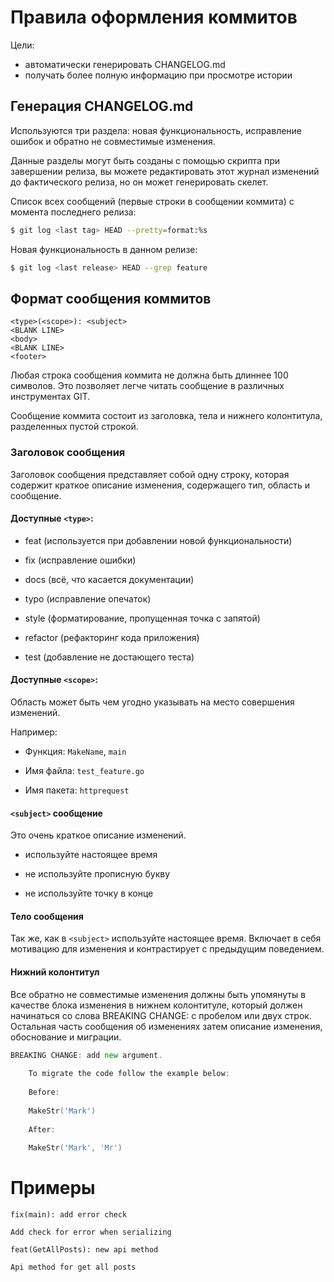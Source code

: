 Правила оформления коммитов
===========================

Цели:

- автоматически генерировать CHANGELOG.md
- получать более полную информацию при просмотре истории

## Генерация CHANGELOG.md

Используются три раздела: новая функциональность, исправление ошибок и обратно не 
совместимые изменения.

Данные разделы могут быть созданы с помощью скрипта при завершении релиза, 
вы можете редактировать этот журнал изменений до фактического релиза, но он может генерировать скелет.
 
Список всех сообщений (первые строки в сообщении коммита) с момента последнего релиза:

``` bash 
$ git log <last tag> HEAD --pretty=format:%s
```

Новая функциональность в данном релизе:

``` bash
$ git log <last release> HEAD --grep feature
```

## Формат сообщения коммитов

```
<type>(<scope>): <subject>
<BLANK LINE>
<body>
<BLANK LINE>
<footer>
```

Любая строка сообщения коммита не должна быть длиннее 100 символов.
Это позволяет легче читать сообщение в различных инструментах GIT.

Сообщение коммита состоит из заголовка, тела и нижнего колонтитула, разделенных пустой строкой.

### Заголовок сообщения

Заголовок сообщения представляет собой одну строку, которая содержит 
краткое описание изменения, содержащего тип, область и сообщение.

#### Доступные `<type>`:

- feat (используется при добавлении новой функциональности)

- fix (исправление ошибки)

- docs (всё, что касается документации)

- typo (исправление опечаток)

- style (форматирование, пропущенная точка с запятой)

- refactor (рефакторинг кода приложения)

- test (добавление не достающего теста)

#### Доступные `<scope>`:
 
Область может быть чем угодно указывать на место совершения изменений. 

Например: 

- Функция: `MakeName`, `main`

- Имя файла: `test_feature.go`

- Имя пакета: `httprequest`

#### `<subject>` сообщение

Это очень краткое описание изменений.

- используйте настоящее время 

- не используйте прописную букву

- не используйте точку в конце 

#### Тело сообщения

Так же, как в `<subject>` используйте настоящее время.
Включает в себя мотивацию для изменения и контрастирует с предыдущим поведением.

#### Нижний колонтитул

Все обратно не совместимые изменения должны быть упомянуты в качестве блока изменения 
в нижнем колонтитуле, который должен начинаться со слова BREAKING CHANGE: с пробелом или двух строк. 
Остальная часть сообщения об изменениях затем описание изменения, обоснование и миграции.


``` go
BREAKING CHANGE: add new argument.
   
    To migrate the code follow the example below:
   
    Before:
    
    MakeStr('Mark')
    
    After:
    
    MakeStr('Mark', 'Mr')
```


# Примеры

```
fix(main): add error check
 
Add check for error when serializing 
```

```
feat(GetAllPosts): new api method

Api method for get all posts
```
